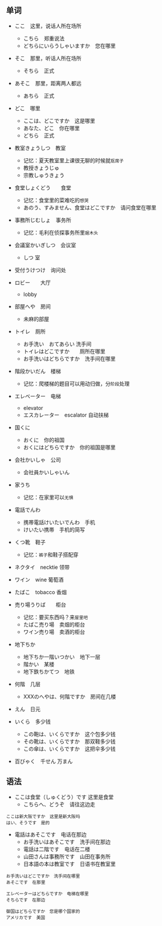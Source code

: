 ## 单词

- ここ　这里，说话人所在场所
    - こちら　郑重说法
    - どちらにいらうしゃいますか　您在哪里
- そこ　那里，听话人所在场所
    - そちら　正式
- あそこ　那里，距离两人都远
    - あちら　正式
- どこ　哪里
    - ここは、どこですか　这是哪里
    - あなた、どこ　你在哪里
    - どちら　正式

- 教室きょうしつ　教室
    - 记忆：夏天教室里上课很无聊的时候就`抠席子`
    - 教授きょうじゅ　
    - 宗教しゅうきょう
    
- 食堂しょくどう　　食堂
    - 记忆：食堂里的菜难吃的`想哭`
    - あのう、すみません、食堂はどこですか　请问食堂在哪里

- 事務所じむしょ　事务所
    - 记忆：毛利在侦探事务所里`据木头`

- 会議室かいぎしつ　会议室
    - しつ 室

- 受付うけつけ　询问处
    
- ロビー　　大厅
    - lobby 

- 部屋へや　房间
    - 未麻的部屋

- トイレ　厕所
    - お手洗い　おてあらい 洗手间
    - トイレはどこですか　　厕所在哪里
    - お手洗いはどちらですか　洗手间在哪里

- 階段かいだん　楼梯
    - 记忆：爬楼梯的题目可以用动归做，分`阶段`处理

- エレベーター　电梯
    - elevator 
    - エスカレーター　escalator 自动扶梯

- 国くに
    - おくに　你的祖国
    - おくにはどちらですか　你的祖国是哪里

- 会社かいしゃ　公司
    - 会社員かいしゃいん
    
- 家うち　
    - 记忆：在家里可以`无惧`

- 電話でんわ　
    - 携帯電話けいたいでんわ　手机
    - けいたい携帯　手机的简写

- くつ靴　鞋子
    - 记忆：`裤子`和鞋子搭配穿

- ネクタイ　necktie 领带

- ワイン　wine 葡萄酒

- たばこ　tobacco 香烟

- 売り場うりば　　柜台
    - 记忆：要买东西吗？来`屋里吧`
    - たばこ売り場　卖烟的柜台
    - ワイン売り場　卖酒的柜台

- 地下ちか　
    - 地下ちか一階いつかい　地下一层
    - 階かい　某楼
    - 地下鉄ちかてつ　地铁

- 何階　几层 
    - XXXのへやは、何階ですか　房间在几楼

- えん　日元

- いくら　多少钱
    - この鞄は、いくらですか　这个包多少钱
    - その靴は、いくらですか　那双鞋多少钱
    - この傘は、いくらですか　这把伞多少钱

- 百びゃく　千せん 万まん

## 语法

- ここは食堂（しゅくどう）です 这里是食堂
    - こちらへ、どうぞ　请往这边走

```
ここは新大阪ですか　这里是新大阪吗
はい、そうです　是的
```

- 電話はあそこです　电话在那边
    - お手洗いはあそこです　洗手间在那边
    - 電話は二階です　电话在二楼
    - 山田さんは事務所です　山田在事务所
    - 日本語の本は教室です　日语书在教室里

```
お手洗いはどこですか　洗手间在哪里
あそこです　在那里
```

```
エレベーターはどちらですか　电梯在哪里
そちらです　在那边
```

```
御国はどちらですか　您是哪个国家的
アメリカです　美国
```



